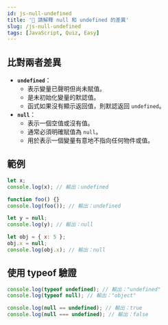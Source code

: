 ```yaml
---
id: js-null-undefined
title: '📄 請解釋 null 和 undefined 的差異'
slug: /js-null-undefined
tags: [JavaScript, Quiz, Easy]
---
```


## 比對兩者差異

- **`undefined`**：
  - 表示變量已聲明但尚未賦值。
  - 是未初始化變量的默認值。
  - 函式如果沒有顯示返回值，則默認返回 `undefined`。
- **`null`**：
  - 表示一個空值或沒有值。
  - 通常必須明確賦值為 `null`。
  - 用於表示一個變量有意地不指向任何物件或值。

## 範例

```js
let x;
console.log(x); // 輸出：undefined

function foo() {}
console.log(foo()); // 輸出：undefined

let y = null;
console.log(y); // 輸出：null

let obj = { x: 5 };
obj.x = null;
console.log(obj.x); // 輸出：null
```

## 使用 typeof 驗證

```js
console.log(typeof undefined); // 輸出："undefined"
console.log(typeof null); // 輸出："object"

console.log(null == undefined); // 輸出：true
console.log(null === undefined); // 輸出：false
```
